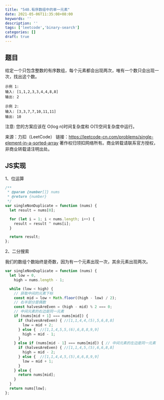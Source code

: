 ```yaml
---
title: "540.有序数组中的单一元素"
date: 2021-05-06T11:35:08+08:00
keywords: ''
description: ''
tags: ['leetcode','binary-search']
categories: []
draft: true
---
```


## 题目

给定一个只包含整数的有序数组，每个元素都会出现两次，唯有一个数只会出现一次，找出这个数。

```
示例 1:
输入: [1,1,2,3,3,4,4,8,8]
输出: 2

示例 2:
输入: [3,3,7,7,10,11,11]
输出: 10
```

注意: 您的方案应该在 O(log n)时间复杂度和 O(1)空间复杂度中运行。

来源：力扣（LeetCode）
链接：https://leetcode-cn.com/problems/single-element-in-a-sorted-array
著作权归领扣网络所有。商业转载请联系官方授权，非商业转载请注明出处。


## JS实现

1、位运算 

```javascript
/**
 * @param {number[]} nums
 * @return {number}
 */
var singleNonDuplicate = function (nums) {
  let result = nums[0];

  for (let i = 1; i < nums.length; i++) {
    result = result ^ nums[i];
  }

  return result;
};
```

2、二分搜索

我们的数组个数始终是奇数，因为有一个元素出现一次，其余元素出现两次。

```javascript
var singleNonDuplicate = function (nums) {
  let low = 0,
    high = nums.length - 1;

  while (low < high) {
    // 获取中间的元素下标
    const mid = low + Math.floor((high - low) / 2);
    // 右半部分是偶数
    const halvesAreEven = (high - mid) % 2 === 0;
    // 中间元素的右边是同一元素
    if (nums[mid + 1] === nums[mid]) {
      if (halvesAreEven) { //[1,1,4,4,(5),5,6,8,8]
        low = mid + 2;
      } else {  //[1,1,4,5,5,(6),6,8,8,9,9]
        high = mid - 1;
      }
    } else if (nums[mid - 1] === nums[mid]) { // 中间元素的左边是同一元素
      if (halvesAreEven) { //[1,1,4,5,(5),6,6,8,8]
        high = mid - 2;
      } else {  //[1,1,4,4,5,(5),6,6,8,9,9]
        low = mid + 1;
      }
    } else {
      return nums[mid];
    }
  }
  return nums[low];
};
```